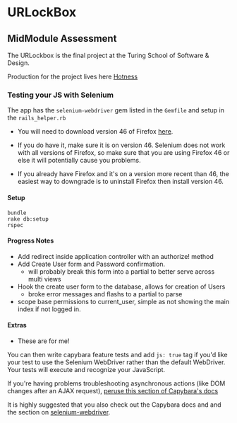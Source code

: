 # URLockBox

## MidModule Assessment

The URLockbox is the final project at the Turing School of Software & Design.

Production for the project lives here [Hotness](https://hotness.herokuapp.com/) 

### Testing your JS with Selenium

The app has the `selenium-webdriver` gem listed in the `Gemfile` and setup in the `rails_helper.rb`

* You will need to download version 46 of Firefox [here](https://www.softexia.com/windows/web-browsers/firefox-46). 
* If you do have it, make sure it is on version 46. Selenium does not work with all versions of Firefox, so make sure that you are using Firefox 46 or else it will potentially cause you problems. 

* If you already have Firefox and it's on a version more recent than 46, the easiest way to downgrade is to uninstall Firefox then install version 46.
#### Setup

```
bundle
rake db:setup
rspec
```
#### Progress Notes
* Add redirect inside application controller with an authorize! method
* Add Create User form and Password confirmation.
  * will probably break this form into a partial to better serve across multi views
* Hook the create user form to the database, allows for creation of Users
  * broke error messages and flashs to a partial to parse
* scope base permissions to current_user, simple as not showing the main index if not logged in.



#### Extras
* These are for me!

You can then write capybara feature tests and add `js: true` tag if you'd like your test to use the Selenium WebDriver rather than the default WebDriver.  Your tests will execute and recognize your JavaScript.

If you're having problems troubleshooting asynchronous actions (like DOM changes after an AJAX request), [peruse this section of Capybara's docs](https://github.com/teamcapybara/capybara#asynchronous-javascript-ajax-and-friends)

It is highly suggested that you also check out the Capybara docs and and the section on [selenium-webdriver](https://github.com/teamcapybara/capybara#selenium).
